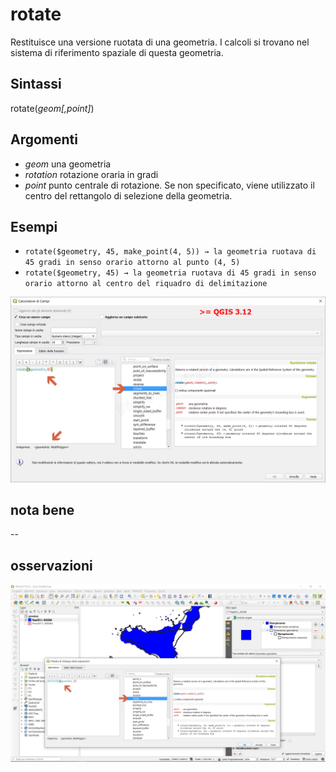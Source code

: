 # rotate

Restituisce una versione ruotata di una geometria. I calcoli si trovano nel sistema di riferimento spaziale di questa geometria.

## Sintassi

rotate(_geom[,point]_)

## Argomenti

* _geom_ una geometria
* _rotation_ rotazione oraria in gradi
* _point_ punto centrale di rotazione. Se non specificato, viene utilizzato il centro del rettangolo di selezione della geometria.

## Esempi

* `rotate($geometry, 45, make_point(4, 5)) → la geometria ruotava di 45 gradi in senso orario attorno al punto (4, 5)`
* `rotate($geometry, 45) → la geometria ruotava di 45 gradi in senso orario attorno al centro del riquadro di delimitazione`

![](/img/geometria/rotate/rotate1.png)

## nota bene

--

## osservazioni

![screen](/img/novita_312/Image03.png)
